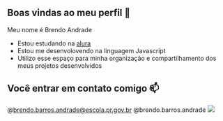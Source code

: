 ## Boas vindas ao meu perfil 💙

Meu nome é Brendo Andrade

- Estou estudando na [alura](https://www.alura.br)
- Estou me desenvolovendo na linguagem Javascript
- Utilizo esse espaço para minha organização e compartilhamento dos meus projetos desenvolvidos

## Você entrar em contato comigo 📫

@brendo.barros.andrade@escola.pr.gov.br
@brendo.barros.andrade
![]([image](https://github.com/user-attachments/assets/7ae91ffb-67c1-43ea-940b-65d92d4dc296))

